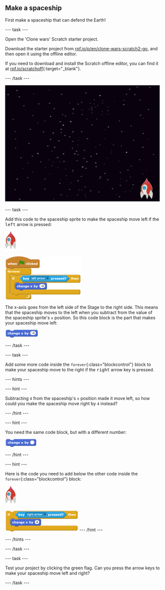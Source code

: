 ## Make a spaceship

First make a spaceship that can defend the Earth!

--- task ---

Open the 'Clone wars' Scratch starter project.

Download the starter project from [rpf.io/p/en/clone-wars-scratch2-go](http://rpf.io/p/en/clone-wars-scratch2-go), and then open it using the offline editor.

If you need to download and install the Scratch offline editor, you can find it at [rpf.io/scratchoff](https://rpf.io/scratchoff){:target="_blank"}.

--- /task ---

![starter project](images/starter-project.png)

--- task ---

Add this code to the spaceship sprite to make the spaceship move left if the <kbd>left</kbd> arrow is pressed:

![rocket sprite](images/rocket-sprite.png)

![blocks_1545216449_203918](images/blocks_1545216449_203918.png)

The x-axis goes from the left side of the Stage to the right side. This means that the spaceship moves to the left when you subtract from the value of the spaceship sprite's `x` position. So this code block is the part that makes your spaceship move left:

![blocks_1545216450_3267193](images/blocks_1545216450_3267193.png)

--- /task ---

--- task ---

Add some more code inside the `forever`{:class="blockcontrol"} block to make your spaceship move to the right if the <kbd>right</kbd> arrow key is pressed.

--- hints ---

--- hint ---

Subtracting `4` from the spaceship's `x` position made it move left, so how could you make the spaceship move right by `4` instead?

--- /hint ---

--- hint ---

You need the same code block, but with a different number:

![blocks_1545216451_3971887](images/blocks_1545216451_3971887.png)

--- /hint ---

--- hint ---

Here is the code you need to add below the other code inside the `forever`{:class="blockcontrol"} block:

![rocket sprite](images/rocket-sprite.png)

![blocks_1545216452_5536005](images/blocks_1545216452_5536005.png)
--- /hint ---

--- /hints ---

--- /task ---

--- task ---

Test your project by clicking the green flag. Can you press the arrow keys to make your spaceship move left and right?

--- /task ---

